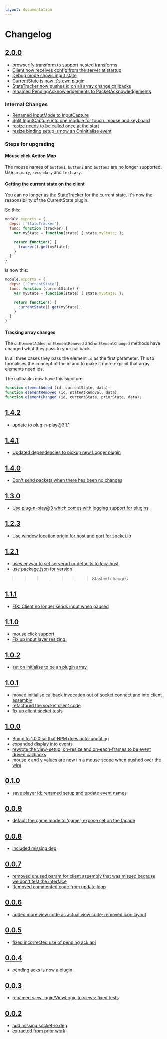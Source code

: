 ```yaml
---
layout: documentation
---
```

# Changelog

## [2.0.0](https://github.com/ensemblejs/ensemblejs-client/commit/830e545b339705120c2400bfcbd9ac03b28ed984)

- [browserify transform to support nested transforms](https://github.com/ensemblejs/ensemblejs-client/commit/ea328ff55e0e108242bf36628c32d0a6600c0015)
- [Client now receives config from the server at startup](https://github.com/ensemblejs/ensemblejs-client/commit/02afe9c65dd7b7a80473c48ff7982349694c2423)
- [Debug mode shows input state](https://github.com/ensemblejs/ensemblejs-client/commit/02afe9c65dd7b7a80473c48ff7982349694c2423)
- [CurrentState is now it's own plugin](https://github.com/ensemblejs/ensemblejs-client/commit/7c18c2bbbcff449aed36eef08980906aa11287d3)
- [StateTracker now pushes id on all array change callbacks](https://github.com/ensemblejs/ensemblejs-client/commit/02afe9c65dd7b7a80473c48ff7982349694c2423)
- [renamed PendingAcknowledgements to PacketAcknowledgements](https://github.com/ensemblejs/ensemblejs-client/commit/2910c4e476612b6033a9c122e87ad47202412c17)

### Internal Changes
- [Renamed InputMode to InputCapture](https://github.com/ensemblejs/ensemblejs-client/commit/6af94b736b8a6821f2381f93d93512f6fda9d6ff)
- [Split InputCapture into one module for touch, mouse and keyboard](https://github.com/ensemblejs/ensemblejs-client/commit/b88e7b48e1f3b3e16da17b592ba19f4225a40e95)
- [resize needs to be called once at the start](https://github.com/ensemblejs/ensemblejs-client/commit/02e9d7ee3a3ae84bc19dca47feead1cf872528c5)
- [resize binding setup is now an OnInitialise event](https://github.com/ensemblejs/ensemblejs-client/commit/284f69dc00423aa9a01370bba8aee1962c61d290)

### Steps for upgrading
#### Mouse click Action Map
The mouse names of `button1`, `button2` and `button3` are no longer supported. Use `primary`, `secondary` and `tertiary`.

#### Getting the current state on the client
You can no longer as the StateTracker for the current state. It's now the responsibility of the CurrentState plugin.

So this:

~~~javascript
module.exports = {
  deps: ['StateTracker'],
  func: function (tracker) {
    var myState = function(state) { state.myState; };

    return function() {
      tracker().get(myState);
    }
  }
}
~~~

is now this:

~~~javascript
module.exports = {
  deps: ['CurrentState'],
  func: function (currentState) {
    var myState = function(state) { state.myState; };

    return function() {
      currentState().get(myState);
    }
  }
}
~~~

#### Tracking array changes
The `onElementAdded`, `onElementRemoved` and `onElementChanged` methods have changed what they pass to your callback.

In all three cases they pass the element `id` as the first parameter. This to formalises the concept of the id and to make it more explicit that array elements need ids.

The callbacks now have this signiture:

~~~javascript
function elementAdded (id, currentState, data);
function elementRemoved (id, stateAtRemoval, data);
function elementChanged (id, currentState, priorState, data);
~~~

## [1.4.2](https://github.com/ensemblejs/ensemblejs-client/commit/af14e2c23551947976a8f7337a066ed74cf0ca41)

- [update to plug-n-play@3.1.1](https://github.com/ensemblejs/ensemblejs-client/commit/70ae320934cd75097c8e196dc6fe36d0156bc625)

## [1.4.1](https://github.com/ensemblejs/ensemblejs-client/commit/3cf64cffee5cdbb5b0faf74bdeec3d044c36747c)

- [Updated dependencies to pickup new Logger plugin](https://github.com/ensemblejs/ensemblejs-client/commit/80a2727d17e0b0305a73831a6aec189dfe7ed31a)

## [1.4.0](https://github.com/ensemblejs/ensemblejs-client/commit/24a6f0af49c1ddf73259a7dd34b15b5a83ac776a)

- [Don't send packets when there has been no changes](https://github.com/ensemblejs/ensemblejs-client/commit/ac186517cf2b00b995e159cba418d6f63f603b12)

## [1.3.0](https://github.com/ensemblejs/ensemblejs-client/commit/1ed3595919006c1ead194f3fb536eba6852d9630)

- [Use plug-n-play@3 which comes with logging support for plugins](https://github.com/ensemblejs/ensemblejs-client/commit/fd81f10b1b5b1be195c7373c9106639b01177111)

## [1.2.3](https://github.com/ensemblejs/ensemblejs-client/commit/8c4a19a19e58c89c6a590b273ee365ab2c245c6d)

- [Use window location origin for host and port for socket.io](https://github.com/ensemblejs/ensemblejs-client/commit/983679de106699b91212c95452823b3946d3ad23)

## [1.2.1](https://github.com/ensemblejs/ensemblejs-client/commit/47b19218fa56846484ec3c836f90955c37ae3e9f)

- [uses envvar to set serverurl or defaults to localhost](https://github.com/ensemblejs/ensemblejs-client/commit/dfd81a995015d31edb444861aa677a87cd323348)
- [use package.json for version](https://github.com/ensemblejs/ensemblejs-client/commit/74e4549347771834f160e01c62b64449308bac71)

>>>>>>> Stashed changes
## [1.1.1](https://github.com/ensemblejs/ensemblejs-client/commit/974b9f08dbd870f06b33ca80b86cf93f968ac6b8)

- [FIX: Client no longer sends input when paused](https://github.com/ensemblejs/ensemblejs-client/commit/dffe8c0d06a7e9fc83a6827820c531f6620c37bb)

## [1.1.0](https://github.com/ensemblejs/ensemblejs-client/commit/a1915948553305c725904ddbfc3d3580521ffdd1)

- [mouse click support](https://github.com/ensemblejs/ensemblejs-client/commit/610e03f5829c6390512700d06f2b73c7d6216ca0)
- [Fix up input layer resizing.](https://github.com/ensemblejs/ensemblejs-client/commit/56e2a08eb93c8ed2530cc1a6bd3cfee176859986)

## [1.0.2](https://github.com/ensemblejs/ensemblejs-client/commit/3b00a6b85a1b6e5444d58a5c72219a74382f1bbd)

- [set on initialise to be an plugin array](https://github.com/ensemblejs/ensemblejs-client/commit/812b0384577fe1d9a8d57f47d2a74b5979ab4736)

## [1.0.1](https://github.com/ensemblejs/ensemblejs-client/commit/ac4bf0bda51b211fb31179faf360f734f9585042)

- [moved initialise callback invocation out of socket connect and into client assembly](https://github.com/ensemblejs/ensemblejs-client/commit/e9c0e5c870098f7547a3f12c62b47dd1c2b6a3bf)
- [refactored the socket client code](https://github.com/ensemblejs/ensemblejs-client/commit/26000a3ea2fb4e52850327360f8f2893014fef8a)
- [fix up client socket tests](https://github.com/ensemblejs/ensemblejs-client/commit/ee7003c9109477a25c6d05e83c0ac3617e8bf56b)

## [1.0.0](https://github.com/ensemblejs/ensemblejs-client/commit/c31df1e75f18972bab21314013281b32b6db769b)

- [Bump to 1.0.0 so that NPM does auto-updating](https://github.com/ensemblejs/ensemblejs-client/commit/c5a416c1b384e92cf1728783ed10553eb1119005)
- [expanded display into events](https://github.com/ensemblejs/ensemblejs-client/commit/6dd2024c060fc41da2c980b77a6fb99e88fdd720)
- [rewrote the view-setup, on-resize and on-each-frames to be event driven callbacks](https://github.com/ensemblejs/ensemblejs-client/commit/657561c30452a5c30e32019deef033eac06d4c7f)
- [mouse x and y values are now i n a mouse scope when pushed over the wire](https://github.com/ensemblejs/ensemblejs-client/commit/5dd66aca9884ef4623b5ae55aa094370f3316672)

## [0.1.0](https://github.com/ensemblejs/ensemblejs-client/commit/133987651f03197a85691078e5c6da6e0a765131)

- [save player id; renamed setup and update event names](https://github.com/ensemblejs/ensemblejs-client/commit/d1ff2cd3dd25dc25987b31a889df80e1e4fac0b8)

## [0.0.9](https://github.com/ensemblejs/ensemblejs-client/commit/495492650fb4b6f9bb869e25962b4422d122c810)

- [default the game mode to 'game', expose set on the facade](https://github.com/ensemblejs/ensemblejs-client/commit/ed95d6c88b78351dee355064734cc22dd78d5817)

## [0.0.8](https://github.com/ensemblejs/ensemblejs-client/commit/315ec546715e9f290a5488fbbd38aab0c627e7a2)

- [included missing dep](https://github.com/ensemblejs/ensemblejs-client/commit/d07fa150aa1db69885235b957af20fee8c015065)

## [0.0.7](https://github.com/ensemblejs/ensemblejs-client/commit/4aed701d2a166adcd89dae4b105d3be3a679d722)

- [removed unused param for client assembly that was missed because we don't test the interface](https://github.com/ensemblejs/ensemblejs-client/commit/f8f149109025ac1a77d1549a44c4ba9311090bb0)
- [Removed commented code from update loop](https://github.com/ensemblejs/ensemblejs-client/commit/c08dad5a09a79a3f728f9e691797286b7cb122ed)

## [0.0.6](https://github.com/ensemblejs/ensemblejs-client/commit/b38a85dd4ce3dc45690e073c1622a6f5368ffb8c)

- [added more view code as actual view code; removed icon layout](https://github.com/ensemblejs/ensemblejs-client/commit/68dc18d082bb2bee7f39e8bcb5cf00269895b6cd)

## [0.0.5](https://github.com/ensemblejs/ensemblejs-client/commit/357eee791ba1b4185f335728edee0ee5dcd11601)

- [fixed incorrected use of pending ack api](https://github.com/ensemblejs/ensemblejs-client/commit/79c73d9fc3399fc04db1a3c997915f1120b8ba21)

## [0.0.4](https://github.com/ensemblejs/ensemblejs-client/commit/d71bb294b4451b7b2690796dad07640854876e06)

- [pending acks is now a plugin](https://github.com/ensemblejs/ensemblejs-client/commit/66998bf1f0e909887274c876ba478f16e928e119)

## [0.0.3](https://github.com/ensemblejs/ensemblejs-client/commit/744dd315211feaf9adc088738825361d6d8bb670)

- [renamed view-logic/ViewLogic to views; fixed tests](https://github.com/ensemblejs/ensemblejs-client/commit/523b02a93092e401da6891291374890f26b30151)

## [0.0.2](https://github.com/ensemblejs/ensemblejs-client/commit/ef86b1221289fbeb19819c11b0ddf3d2d21dd085)

- [add missing socket-io dep](https://github.com/ensemblejs/ensemblejs-client/commit/0977c6e9e4578b9f78d3a3cd1ea67817e36af4d1)
- [extracted from prior work](https://github.com/ensemblejs/ensemblejs-client/commit/814dfc6552f673942b58bf465b18d6eb43667f3e)
